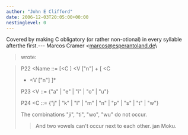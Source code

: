 ```yaml
---
author: "John E Clifford"
date: 2006-12-03T20:05:00+00:00
nestinglevel: 0
---
```

Covered by making C obligatory (or rather non-otional) in every syllable afterthe first.---
 Marcos Cramer <[marcos@esperantoland.de](mailto://marcos@esperantoland.de)\
> wrote:

> 
> P22 <Name
> ::= \[<C
>\] <V
> \["n"\] + \[ <C
> + <V
> \["n"\] \]\*
> 
> P23 <V
> ::= {"a" | "e" | "i" | "o" | "u"}
> 
> P24 <C
> ::= {"j" | "k" | "l" | "m" | "n" | "p" | "s" | "t" | "w"}
> 
> The combinations "ji", "ti", "wo", "wu" do not occur.
>> And two vowels can't occur next to each other.
>> jan Moku.
>